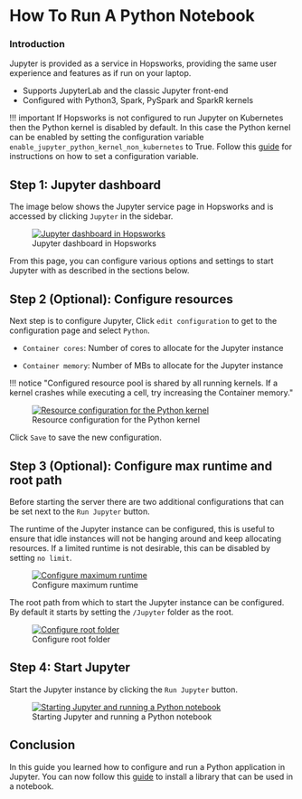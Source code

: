 # How To Run A Python Notebook

### Introduction

Jupyter is provided as a service in Hopsworks, providing the same user experience and features as if run on your laptop.

* Supports JupyterLab and the classic Jupyter front-end
* Configured with Python3, Spark, PySpark and SparkR kernels

!!! important
    If Hopsworks is not configured to run Jupyter on Kubernetes then the Python kernel is disabled by default. 
    In this case the Python kernel can be enabled by setting the configuration variable `enable_jupyter_python_kernel_non_kubernetes` to True. 
    Follow this [guide](../../../admin/variables.md) for instructions on how to set a configuration variable.


## Step 1: Jupyter dashboard

The image below shows the Jupyter service page in Hopsworks and is accessed by clicking `Jupyter` in the sidebar.

<p align="center">
  <figure>
    <a  href="../../../../assets/images/guides/jupyter/jupyter_overview.png">
      <img src="../../../../assets/images/guides/jupyter/jupyter_overview.png" alt="Jupyter dashboard in Hopsworks">
    </a>
    <figcaption>Jupyter dashboard in Hopsworks</figcaption>
  </figure>
</p>

From this page, you can configure various options and settings to start Jupyter with as described in the sections below.

## Step 2 (Optional): Configure resources

Next step is to configure Jupyter, Click `edit configuration` to get to the configuration page and select `Python`.

* `Container cores`: Number of cores to allocate for the Jupyter instance

* `Container memory`: Number of MBs to allocate for the Jupyter instance

!!! notice "Configured resource pool is shared by all running kernels. If a kernel crashes while executing a cell, try increasing the Container memory."

<p align="center">
  <figure>
    <a  href="../../../../assets/images/guides/jupyter/python_configuration.png">
      <img src="../../../../assets/images/guides/jupyter/python_configuration.png" alt="Resource configuration for the Python kernel">
    </a>
    <figcaption>Resource configuration for the Python kernel</figcaption>
  </figure>
</p>

Click `Save` to save the new configuration.

## Step 3 (Optional): Configure max runtime and root path

Before starting the server there are two additional configurations that can be set next to the `Run Jupyter` button.

The runtime of the Jupyter instance can be configured, this is useful to ensure that idle instances will not be hanging around and keep allocating resources. If a limited runtime is not desirable, this can be disabled by setting `no limit`. 

<p align="center">
  <figure>
    <a  href="../../../../assets/images/guides/jupyter/configure_shutdown.png">
      <img src="../../../../assets/images/guides/jupyter/configure_shutdown.png" alt="Configure maximum runtime">
    </a>
    <figcaption>Configure maximum runtime</figcaption>
  </figure>
</p>

The root path from which to start the Jupyter instance can be configured. By default it starts by setting the `/Jupyter` folder as the root.

<p align="center">
  <figure>
    <a  href="../../../../assets/images/guides/jupyter/start_from_folder.png">
      <img src="../../../../assets/images/guides/jupyter/start_from_folder.png" alt="Configure root folder">
    </a>
    <figcaption>Configure root folder</figcaption>
  </figure>
</p>


## Step 4: Start Jupyter

Start the Jupyter instance by clicking the `Run Jupyter` button.

<p align="center">
  <figure>
    <a  href="../../../../assets/images/guides/jupyter/python_jupyter_starting.gif">
      <img src="../../../../assets/images/guides/jupyter/python_jupyter_starting.gif" alt="Starting Jupyter and running a Python notebook">
    </a>
    <figcaption>Starting Jupyter and running a Python notebook</figcaption>
  </figure>
</p>


## Conclusion

In this guide you learned how to configure and run a Python application in Jupyter. You can now follow this [guide](../python/python_install.md) to install a library that can be used in a notebook.
